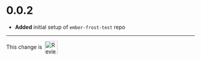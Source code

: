 # 0.0.2
* **Added** initial setup of `ember-frost-test` repo

<!-- Reviewable:start -->
---
This change is [<img src="https://reviewable.io/review_button.svg" height="34" align="absmiddle" alt="Reviewable"/>](https://reviewable.io/reviews/ciena-frost/ember-frost-test/1)
<!-- Reviewable:end -->


